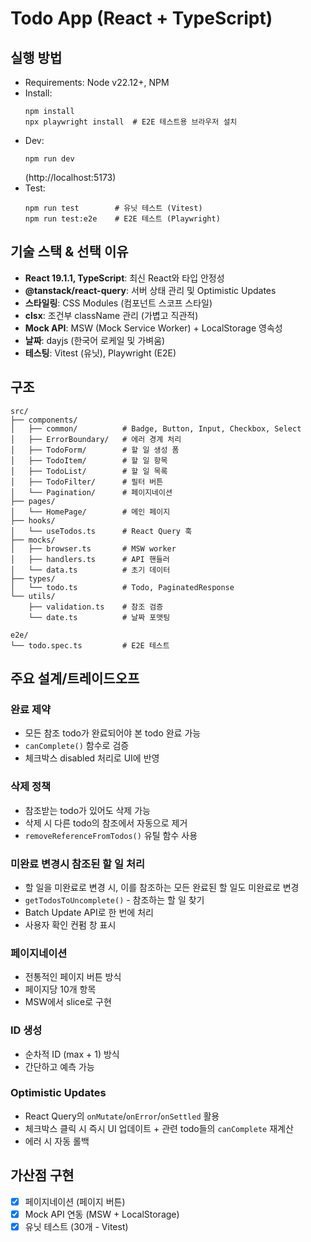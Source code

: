 # Todo App (React + TypeScript)

## 실행 방법
- Requirements: Node v22.12+, NPM
- Install:
  ```
  npm install
  npx playwright install  # E2E 테스트용 브라우저 설치
  ```
- Dev:
  ```
  npm run dev
  ```
  (http://localhost:5173)
- Test:
  ```
  npm run test        # 유닛 테스트 (Vitest)
  npm run test:e2e    # E2E 테스트 (Playwright)
  ```

## 기술 스택 & 선택 이유
- **React 19.1.1, TypeScript**: 최신 React와 타입 안정성
- **@tanstack/react-query**: 서버 상태 관리 및 Optimistic Updates
- **스타일링**: CSS Modules (컴포넌트 스코프 스타일)
- **clsx**: 조건부 className 관리 (가볍고 직관적)
- **Mock API**: MSW (Mock Service Worker) + LocalStorage 영속성
- **날짜**: dayjs (한국어 로케일 및 가벼움)
- **테스팅**: Vitest (유닛), Playwright (E2E)

## 구조
```
src/
├── components/
│   ├── common/          # Badge, Button, Input, Checkbox, Select
│   ├── ErrorBoundary/   # 에러 경계 처리
│   ├── TodoForm/        # 할 일 생성 폼
│   ├── TodoItem/        # 할 일 항목
│   ├── TodoList/        # 할 일 목록
│   ├── TodoFilter/      # 필터 버튼
│   └── Pagination/      # 페이지네이션
├── pages/
│   └── HomePage/        # 메인 페이지
├── hooks/
│   └── useTodos.ts      # React Query 훅
├── mocks/
│   ├── browser.ts       # MSW worker
│   ├── handlers.ts      # API 핸들러
│   └── data.ts          # 초기 데이터
├── types/
│   └── todo.ts          # Todo, PaginatedResponse
└── utils/
    ├── validation.ts    # 참조 검증
    └── date.ts          # 날짜 포맷팅

e2e/
└── todo.spec.ts         # E2E 테스트
```

## 주요 설계/트레이드오프

### 완료 제약
- 모든 참조 todo가 완료되어야 본 todo 완료 가능
- `canComplete()` 함수로 검증
- 체크박스 disabled 처리로 UI에 반영

### 삭제 정책
- 참조받는 todo가 있어도 삭제 가능
- 삭제 시 다른 todo의 참조에서 자동으로 제거
- `removeReferenceFromTodos()` 유틸 함수 사용

### 미완료 변경시 참조된 할 일 처리
- 할 일을 미완료로 변경 시, 이를 참조하는 모든 완료된 할 일도 미완료로 변경
- `getTodosToUncomplete()` - 참조하는 할 일 찾기
- Batch Update API로 한 번에 처리
- 사용자 확인 컨펌 창 표시

### 페이지네이션
- 전통적인 페이지 버튼 방식
- 페이지당 10개 항목
- MSW에서 slice로 구현

### ID 생성
- 순차적 ID (max + 1) 방식
- 간단하고 예측 가능

### Optimistic Updates
- React Query의 `onMutate`/`onError`/`onSettled` 활용
- 체크박스 클릭 시 즉시 UI 업데이트 + 관련 todo들의 `canComplete` 재계산
- 에러 시 자동 롤백

## 가산점 구현
- [x] 페이지네이션 (페이지 버튼)
- [x] Mock API 연동 (MSW + LocalStorage)
- [x] 유닛 테스트 (30개 - Vitest)